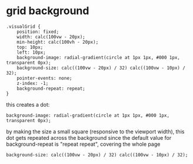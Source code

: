 # grid background

``` 
.visualGrid {
    position: fixed;
    width: calc(100vw - 20px);
    min-height: calc(100vh - 20px);
    top: 10px;
    left: 10px;
    background-image: radial-gradient(circle at 1px 1px, #000 1px, transparent 0px);
    background-size: calc((100vw - 20px) / 32) calc((100vw - 10px) / 32);
    pointer-events: none;
    z-index: -1;
    background-repeat: repeat;
}
```

this creates a dot:
```
background-image: radial-gradient(circle at 1px 1px, #000 1px, transparent 0px);
```

by making the size a small square (responsive to the viewport width), this dot gets repeated across the background since 
the default value for background-repeat is "repeat repeat", covering the whole page
```
background-size: calc((100vw - 20px) / 32) calc((100vw - 10px) / 32);
```

